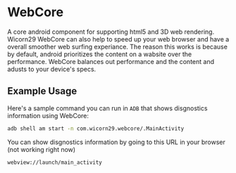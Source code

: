 # WebCore
A core android component for supporting html5 and 3D web rendering. Wicorn29  WebCore can also help to speed up your web browser and have a overall smoother web surfing experiance. The reason this works is because by default, android prioritizes the content on a wabsite over the performance. WebCore balances out performance and the content and adusts to your device's specs.
## Example Usage

Here's a sample command you can run in `ADB` that shows disgnostics information using WebCore:

```bash
adb shell am start -n com.wicorn29.webcore/.MainActivity
```

<p>You can show disgnostics information by going to this URL in your browser (not working right now)</p>

```html
webview://launch/main_activity
```
